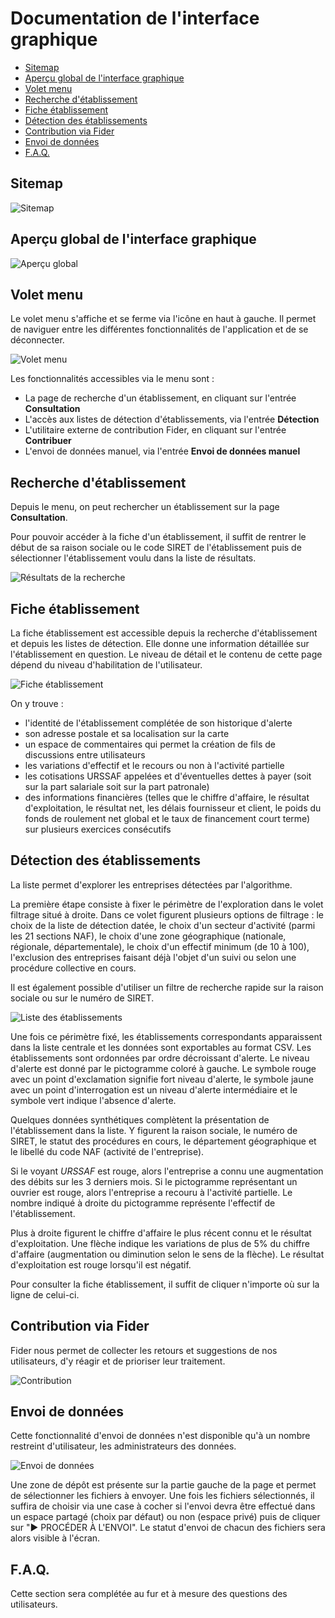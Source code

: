 # Documentation de l'interface graphique

<!-- START doctoc generated TOC please keep comment here to allow auto update -->
<!-- DON'T EDIT THIS SECTION, INSTEAD RE-RUN doctoc TO UPDATE -->

- [Sitemap](#sitemap)
- [Aperçu global de l'interface graphique](#aper%C3%A7u-global-de-linterface-graphique)
- [Volet menu](#volet-menu)
- [Recherche d'établissement](#recherche-d%C3%A9tablissement)
- [Fiche établissement](#fiche-%C3%A9tablissement)
- [Détection des établissements](#d%C3%A9tection-des-%C3%A9tablissements)
- [Contribution via Fider](#contribution-via-fider)
- [Envoi de données](#envoi-de-donn%C3%A9es)
- [F.A.Q.](#faq)

<!-- END doctoc generated TOC please keep comment here to allow auto update -->

## Sitemap

![Sitemap](./interface/sitemap.png)

## Aperçu global de l'interface graphique

![Aperçu global](./interface/accueil.png)


## Volet menu

Le volet menu s'affiche et se ferme via l'icône en haut à gauche.
Il permet de naviguer entre les différentes fonctionnalités de l'application et de se déconnecter.

![Volet menu](./interface/volet-menu.png)

Les fonctionnalités accessibles via le menu sont :

- La page de recherche d'un établissement, en cliquant sur l'entrée **Consultation**
- L'accès aux listes de détection d'établissements, via l'entrée **Détection**
- L'utilitaire externe de contribution Fider, en cliquant sur l'entrée **Contribuer**
- L'envoi de données manuel, via l'entrée **Envoi de données manuel**

## Recherche d'établissement

Depuis le menu, on peut rechercher un établissement sur la page **Consultation**.

Pour pouvoir accéder à la fiche d'un établissement, il suffit de rentrer le début de sa raison sociale ou le code SIRET de l'établissement puis de sélectionner l'établissement voulu dans la liste de résultats.

![Résultats de la recherche](./interface/resultats-recherche.png)

## Fiche établissement

La fiche établissement est accessible depuis la recherche d'établissement et depuis les listes de détection.
Elle donne une information détaillée sur l'établissement en question. Le niveau de détail et le contenu de cette page dépend du niveau d'habilitation de l'utilisateur.

![Fiche établissement](./interface/fiche-etablissement.png)

On y trouve :

- l'identité de l'établissement complétée de son historique d'alerte
- son adresse postale et sa localisation sur la carte
- un espace de commentaires qui permet la création de fils de discussions entre utilisateurs
- les variations d'effectif et le recours ou non à l'activité partielle
- les cotisations URSSAF appelées et d'éventuelles dettes à payer (soit sur la part salariale soit sur la part patronale)
- des informations financières (telles que le chiffre d'affaire, le résultat d'exploitation, le résultat net, les délais fournisseur et client, le poids du fonds de roulement net global et le taux de financement court terme) sur plusieurs exercices consécutifs

## Détection des établissements

La liste permet d'explorer les entreprises détectées par l'algorithme.

La première étape consiste à fixer le périmètre de l'exploration dans le volet filtrage situé à droite. Dans ce volet figurent plusieurs options de filtrage : le choix de la liste de détection datée, le choix d'un secteur d'activité (parmi les 21 sections NAF), le choix d'une zone géographique (nationale, régionale, départementale), le choix d'un effectif minimum (de 10 à 100), l'exclusion des entreprises faisant déjà l'objet d'un suivi ou selon une procédure collective en cours.

Il est également possible d'utiliser un filtre de recherche rapide sur la raison sociale ou sur le numéro de SIRET.

![Liste des établissements](./interface/liste-detection.png)

Une fois ce périmètre fixé, les établissements correspondants apparaissent dans la liste centrale et les données sont exportables au format CSV.
Les établissements sont ordonnées par ordre décroissant d'alerte. Le niveau d'alerte est donné par le pictogramme coloré à gauche. Le symbole rouge avec un point d'exclamation signifie fort niveau d'alerte, le symbole jaune avec un point d'interrogation est un niveau d'alerte intermédiaire et le symbole vert indique l'absence d'alerte.

Quelques données synthétiques complètent la présentation de l'établissement dans la liste. Y figurent la raison sociale, le numéro de SIRET, le statut des procédures en cours, le département géographique et le libellé du code NAF (activité de l'entreprise).

Si le voyant _URSSAF_ est rouge, alors l'entreprise a connu une augmentation des débits sur les 3 derniers mois.
Si le pictogramme représentant un ouvrier est rouge, alors l'entreprise a recouru à l'activité partielle. Le nombre indiqué à droite du pictogramme représente l'effectif de l'établissement.

Plus à droite figurent le chiffre d'affaire le plus récent connu et le résultat d'exploitation. Une flèche indique les variations de plus de 5% du chiffre d'affaire (augmentation ou diminution selon le sens de la flèche). Le résultat d'exploitation est rouge lorsqu'il est négatif.

Pour consulter la fiche établissement, il suffit de cliquer n'importe où sur la ligne de celui-ci.

## Contribution via Fider

Fider nous permet de collecter les retours et suggestions de nos utilisateurs, d'y réagir et de prioriser leur traitement.

![Contribution](./interface/contribuer.png)

## Envoi de données

Cette fonctionnalité d'envoi de données n'est disponible qu'à un nombre restreint d'utilisateur, les administrateurs des données.

![Envoi de données](./interface/envoi-donnees.png)

Une zone de dépôt est présente sur la partie gauche de la page et permet de sélectionner les fichiers à envoyer. Une fois les fichiers sélectionnés, il suffira de choisir via une case à cocher si l'envoi devra être effectué dans un espace partagé (choix par défaut) ou non (espace privé) puis de cliquer sur "▶ PROCÉDER À L'ENVOI". Le statut d'envoi de chacun des fichiers sera alors visible à l'écran.

## F.A.Q.

Cette section sera complétée au fur et à mesure des questions des utilisateurs.
